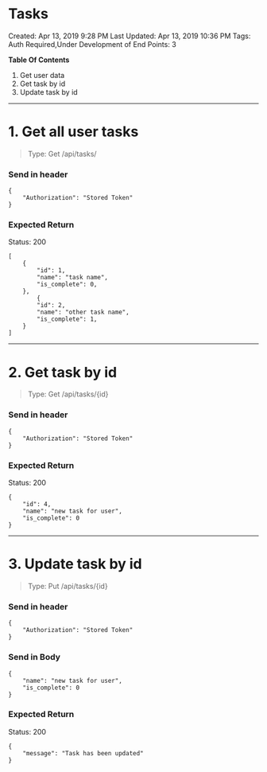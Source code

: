 # Tasks

Created: Apr 13, 2019 9:28 PM
Last Updated: Apr 13, 2019 10:36 PM
Tags: Auth Required,Under Development
of End Points: 3

**Table Of Contents**

1. Get user data
2. Get task by id
3. Update task by id

---

# 1. Get all user tasks

> Type: Get
/api/tasks/

### Send in header

    {
    	"Authorization": "Stored Token"
    }

### Expected Return

Status: 200

    [
        {
            "id": 1,
            "name": "task name",
            "is_complete": 0,
        },
    		{
            "id": 2,
            "name": "other task name",
            "is_complete": 1,
        }
    ]

---

# 2. Get task by id

> Type: Get
/api/tasks/{id}

### Send in header

    {
    	"Authorization": "Stored Token"
    }

### Expected Return

Status: 200

    {
        "id": 4,
        "name": "new task for user",
        "is_complete": 0
    }

---

# 3. Update task by id

> Type: Put
/api/tasks/{id}

### Send in header

    {
    	"Authorization": "Stored Token"
    }

### Send in Body

    {
    	"name": "new task for user",
    	"is_complete": 0
    }

### Expected Return

Status: 200

    {
    	"message": "Task has been updated"
    }